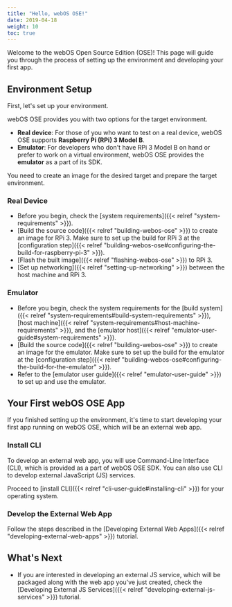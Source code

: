 ```yaml
---
title: "Hello, webOS OSE!"
date: 2019-04-18
weight: 10
toc: true
---
```


Welcome to the webOS Open Source Edition (OSE)! This page will guide you through the process of setting up the environment and developing your first app.

## Environment Setup

First, let's set up your environment.

webOS OSE provides you with two options for the target environment.

* **Real device**: For those of you who want to test on a real device, webOS OSE supports **Raspberry Pi (RPi) 3 Model B**.
* **Emulator**: For developers who don't have RPi 3 Model B on hand or prefer to work on a virtual environment, webOS OSE provides the **emulator** as a part of its SDK.

You need to create an image for the desired target and prepare the target environment.

### Real Device

* Before you begin, check the [system requirements]({{< relref "system-requirements" >}}).
* [Build the source code]({{< relref "building-webos-ose" >}}) to create an image for RPi 3. Make sure to set up the build for RPi 3 at the [configuration step]({{< relref "building-webos-ose#configuring-the-build-for-raspberry-pi-3" >}}).
* [Flash the built image]({{< relref "flashing-webos-ose" >}}) to RPi 3.
* [Set up networking]({{< relref "setting-up-networking" >}}) between the host machine and RPi 3.

### Emulator

* Before you begin, check the system requirements for the [build system]({{< relref "system-requirements#build-system-requirements" >}}), [host machine]({{< relref "system-requirements#host-machine-requirements" >}}), and the [emulator host]({{< relref "emulator-user-guide#system-requirements" >}}).
* [Build the source code]({{< relref "building-webos-ose" >}}) to create an image for the emulator. Make sure to set up the build for the emulator at the [configuration step]({{< relref "building-webos-ose#configuring-the-build-for-the-emulator" >}}).
* Refer to the [emulator user guide]({{< relref "emulator-user-guide" >}}) to set up and use the emulator.

## Your First webOS OSE App

If you finished setting up the environment, it's time to start developing your first app running on webOS OSE, which will be an external web app.

### Install CLI

To develop an external web app, you will use Command-Line Interface (CLI), which is provided as a part of webOS OSE SDK. You can also use CLI to develop external JavaScript (JS) services.

Proceed to [install CLI]({{< relref "cli-user-guide#installing-cli" >}}) for your operating system.

### Develop the External Web App

Follow the steps described in the [Developing External Web Apps]({{< relref "developing-external-web-apps" >}}) tutorial.

## What's Next

* If you are interested in developing an external JS service, which will be packaged along with the web app you've just created, check the [Developing External JS Services]({{< relref "developing-external-js-services" >}}) tutorial.
